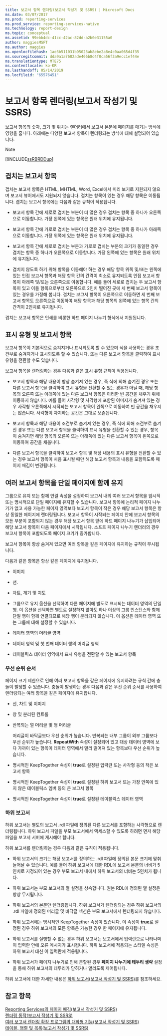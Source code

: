 ```yaml
---
title: 보고서 항목 렌더링(보고서 작성기 및 SSRS) | Microsoft Docs
ms.date: 03/07/2017
ms.prod: reporting-services
ms.prod_service: reporting-services-native
ms.technology: report-design
ms.topic: conceptual
ms.assetid: 99ebb4dc-41cc-42ac-82dd-a2b0e31155a0
author: maggiesMSFT
ms.author: maggies
ms.openlocfilehash: 1ae3b511031b95023ab8ebe2a8e4c0aa065d4f35
ms.sourcegitcommit: dda9a1a7682ade466b8d4f0ca56f3a9ecc1ef44e
ms.translationtype: MTE75
ms.contentlocale: ko-KR
ms.lasthandoff: 05/14/2019
ms.locfileid: "65576451"
---
```

# <a name="rendering-report-items-report-builder-and-ssrs"></a>보고서 항목 렌더링(보고서 작성기 및 SSRS)
  보고서 항목의 숫자, 크기 및 위치는 렌더러에서 보고서 본문에 페이지를 매기는 방식에 영향을 줍니다. 아래에는 다양한 보고서 항목이 렌더링되는 방식에 대해 설명되어 있습니다.  
  
> [!NOTE]  
>  [!INCLUDE[ssRBRDDup](../../includes/ssrbrddup-md.md)]  
  
## <a name="overlapping-report-items"></a>겹치는 보고서 항목  
 겹치는 보고서 항목은 HTML, MHTML, Word, Excel에서 미리 보기로 지원되지 않으며 보고서 뷰어에서도 지원되지 않습니다. 겹치는 항목이 있는 경우 해당 항목은 이동됩니다. 겹치는 보고서 항목에는 다음과 같은 규칙이 적용됩니다.  
  
-   보고서 항목 간에 세로로 겹치는 부분이 더 많은 경우 겹치는 항목 중 하나가 오른쪽으로 이동합니다. 가장 왼쪽에 있는 항목은 원래 위치에 유지됩니다.  
  
-   보고서 항목 간에 가로로 겹치는 부분이 더 많은 경우 겹치는 항목 중 하나가 아래쪽으로 이동합니다. 가장 위쪽에 있는 항목은 원래 위치에 유지됩니다.  
  
-   보고서 항목 간에 세로로 겹치는 부분과 가로로 겹치는 부분의 크기가 동일한 경우 겹치는 항목 중 하나가 오른쪽으로 이동합니다. 가장 왼쪽에 있는 항목은 원래 위치에 유지됩니다.  
  
-   겹치지 않도록 하기 위해 항목을 이동해야 하는 경우 해당 항목 위쪽 및/또는 왼쪽에 있는 인접 보고서 항목과 해당 항목 간의 간격이 최소로 유지되도록 인접 보고서 항목이 아래쪽 및/또는 오른쪽으로 이동합니다. 예를 들어 세로로 겹치는 두 보고서 항목이 있고 이들 항목으로부터 오른쪽으로 2인치 떨어진 곳에 세 번째 보고서 항목이 있는 경우를 가정해 봅니다. 겹치는 보고서 항목이 오른쪽으로 이동하면 세 번째 보고서 항목도 오른쪽으로 이동하여 해당 항목과 해당 항목의 왼쪽에 있는 항목 간의 간격이 2인치로 유지됩니다.  
  
 겹치는 보고서 항목은 인쇄를 비롯한 하드 페이지 나누기 형식에서 지원됩니다.  
  
## <a name="visibility-and-report-items"></a>표시 유형 및 보고서 항목  
 보고서 항목이 기본적으로 숨겨지거나 표시되도록 할 수 있으며 식을 사용하는 경우 조건부로 숨겨지거나 표시되도록 할 수 있습니다. 또는 다른 보고서 항목을 클릭하여 표시 유형을 전환할 수도 있습니다.  
  
 보고서 항목을 렌더링하는 경우 다음과 같은 표시 유형 규칙이 적용됩니다.  
  
-   보고서 항목과 해당 내용이 항상  숨겨져 있는 경우, 즉 식에 의해 숨겨진 경우 또는 다른 보고서 항목을 클릭하여 표시 유형을 전환할 수 있는 경우가 아닐 때, 해당 항목의 오른쪽 또는 아래쪽에 있는 다른 보고서 항목은 이러한 빈 공간을 채우기 위해 이동하지 않습니다. 예를 들어 사각형 및 사각형에 포함된 이미지가 숨겨져 있는 경우 사각형 오른쪽에서 시작되는 보고서 항목이 왼쪽으로 이동하여 빈 공간을 채우지는 않습니다. 사각형이 차지하는 공간은 그대로 보존됩니다.  
  
-   보고서 항목과 해당 내용이 조건부로 숨겨져 있는 경우, 즉 식에 의해 조건부로 숨겨진 경우 또는 다른 보고서 항목을 클릭하여 표시 유형을 전환할 수 있는 경우, 항목이 숨겨지면 해당 항목의 오른쪽 또는 아래쪽에 있는 다른 보고서 항목이 왼쪽으로 이동하여 공간을 채웁니다.  
  
-   다른 보고서 항목을 클릭하여 보고서 항목 및 해당 내용의 표시 유형을 전환할 수 있는 경우 보고서 항목이 처음 표시될 때만 해당 보고서 항목과 내용을 포함하도록 페이지 매김이 변경됩니다.  
  
## <a name="keeping-report-items-together-on-a-single-page"></a>여러 보고서 항목을 단일 페이지에 함께 유지  
 그룹으로 유지 또는 함께 연결 속성을 설정하여 보고서 내의 여러 보고서 항목을 암시적 또는 명시적으로 단일 페이지에 유지할 수 있습니다. 보고서 항목에 논리적 페이지 나누기가 없고 사용 가능한 페이지 영역보다 보고서 항목이 작은 경우 해당 보고서 항목은 항상 동일한 페이지에 렌더링됩니다. 보고서 항목이 시작되는 페이지 안에 보고서 항목의 모든 부분이 포함되지 않는 경우 해당 보고서 항목 앞에 하드 페이지 나누기가 삽입되어 해당 보고서 항목이 다음 페이지에서 시작됩니다. 소프트 페이지 나누기 렌더러의 경우 보고서 항목이 포함되도록 페이지 크기가 증가합니다.  
  
 보고서 항목이 항상 숨겨져 있으면 여러 항목을 같은 페이지에 유지하는 규칙이 무시됩니다.  
  
 다음과 같은 항목은 항상 같은 페이지에 유지됩니다.  
  
-   이미지  
  
-   선.  
  
-   차트, 계기 및 지도  
  
-   그룹으로 유지 옵션을 선택하여 다른 페이지에 별도로 표시되는 데이터 영역의 단일 행. 이 옵션을 선택하면 별도로 설정하지 않아도 하나 이상의 그룹 인스턴스와 함께 단일 행이 함께 연결되므로 해당 행이 분리되지 않습니다. 이 옵션은 데이터 영역 또는 그룹에 대해 설정할 수 있습니다.  
  
-   데이터 영역의 머리글 영역  
  
-   데이터 영역 및 첫 번째 데이터 행의 머리글 영역  
  
-   테이블릭스 데이터 영역에서 표시 유형을 전환할 수 있는 보고서 항목  
  
### <a name="priority-order"></a>우선 순위 순서  
 페이지 크기 제한으로 인해 여러 보고서 항목을 같은 페이지에 유지하려는 규칙 간에 충돌이 발생할 수 있습니다. 충돌이 발생하는 경우 다음과 같은 우선 순위 순서를 사용하여 렌더링되는 여러 항목을 같은 페이지에 유지합니다.  
  
-   선, 차트 및 이미지  
  
-   창 및 분리된 컨트롤  
  
-   반복되는 열 머리글 및 행 머리글  
  
     머리글이 바닥글보다 우선 순위가 높습니다. 반복되는 내부 그룹이 외부 그룹보다 우선 순위가 높습니다. **RepeatWith** 속성이 설정되어 있고 대상 데이터 영역에 보다 가까이 있는 항목이 데이터 영역에서 멀리 떨어져 있는 항목보다 우선 순위가 높습니다.  
  
-   명시적인 KeepTogether 속성이 **true**로 설정된 입력란 또는 사각형 등의 작은 보고서 항목  
  
-   명시적인 KeepTogether 속성이 **true**로 설정된 하위 보고서 또는 가장 안쪽에 있지 않은 테이블릭스 멤버 등의 큰 보고서 항목  
  
-   명시적인 KeepTogether 속성이 **true**로 설정된 테이블릭스 데이터 영역  
  
### <a name="subreports"></a>하위 보고서  
 하위 보고서는 별도의 보고서 .rdl 파일에 정의된 다른 보고서를 포함하는 사각형으로 렌더링됩니다. 하위 보고서 파일을 부모 보고서에서 액세스할 수 있도록 하려면 먼저 해당 파일을 보고서 서버에 게시해야 합니다.  
  
 하위 보고서를 렌더링하는 경우 다음과 같은 규칙이 적용됩니다.  
  
-   하위 보고서의 크기는 해당 보고서를 정의하는 .rdl 파일에 정의된 본문 크기에 맞춰 늘어날 수 있습니다. 예를 들어 하위 보고서에 대한 RDL에 보고서 본문의 너비가 5인치로 지정되어 있는 경우 부모 보고서 내에서 하위 보고서의 너비는 5인치가 됩니다.  
  
-   하위 보고서는 부모 보고서의 열 설정을 상속합니다. 원본 RDL에 정의된 열 설정은 항상 무시됩니다.  
  
-   하위 보고서의 본문만 렌더링됩니다. 하위 보고서가 렌더링되는 경우 하위 보고서의 .rdl 파일에 정의된 머리글 및 바닥글 섹션은 부모 보고서에서 렌더링되지 않습니다.  
  
-   하위 보고서에는 명시적인 KeepTogether 속성이 있습니다. 이 속성이 **true**로 설정된 경우 하위 보고서의 모든 항목은 가능한 경우 한 페이지에 유지됩니다.  
  
-   하위 보고서를 실행할 수 없는 경우 하위 보고서는 보고서에서 입력란으로 나타나며 이 입력란 안에 오류 메시지가 표시됩니다. 하위 보고서에 적용되는 스타일 속성은 하위 보고서 대신 이 입력란에 적용됩니다.  
  
-   하위 보고서가 페이지 나누기로 인해 분할된 경우 **페이지 나누기에 테두리 생략** 설정을 통해 하위 보고서의 테두리가 닫히거나 열리도록 제어됩니다.  
  
 하위 보고서에 대한 자세한 내용은 [하위 보고서&#40;보고서 작성기 및 SSRS&#41;](../../reporting-services/report-design/subreports-report-builder-and-ssrs.md)를 참조하세요.  
  
## <a name="see-also"></a>참고 항목  
 [Reporting Services의 페이지 매김&#40;보고서 작성기 및 SSRS&#41;](../../reporting-services/report-design/pagination-in-reporting-services-report-builder-and-ssrs.md)   
 [렌더링 동작&#40;보고서 작성기 및 SSRS&#41;](../../reporting-services/report-design/rendering-behaviors-report-builder-and-ssrs.md)   
 [여러 보고서 렌더링 확장 프로그램의 대화형 기능&#40;보고서 작성기 및 SSRS&#41;](../../reporting-services/report-builder/interactive-functionality-different-report-rendering-extensions.md)   
 [테이블, 행렬 및 목록&#40;보고서 작성기 및 SSRS&#41;](../../reporting-services/report-design/tables-matrices-and-lists-report-builder-and-ssrs.md)  
  
  
